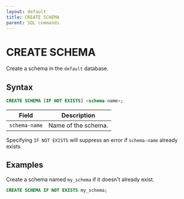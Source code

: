 ```yaml
---
layout: default
title: CREATE SCHEMA
parent: SQL commands
---
```


<!-- markdownlint-disable title-case-style -->

# CREATE SCHEMA

<!-- markdownlint-enable title-case-style -->

Create a schema in the `default` database.

## Syntax

```sql
CREATE SCHEMA [IF NOT EXISTS] <schema-name>;
```

| Field         | Description         |
| ------------- | ------------------- |
| `schema-name` | Name of the schema. |

Specifying `IF NOT EXISTS` will suppress an error if `schema-name` already
exists.

## Examples

Create a schema named `my_schema` if it doesn't already exist.

```sql
CREATE SCHEMA IF NOT EXISTS my_schema;
```

